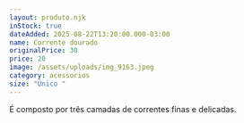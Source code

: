```yaml
---
layout: produto.njk
inStock: true
dateAdded: 2025-08-22T13:20:00.000-03:00
name: Corrente dourado
originalPrice: 30
price: 20
image: /assets/uploads/img_9163.jpeg
category: acessorios
size: "Único "
---
```

É composto por três camadas de correntes finas e delicadas.
